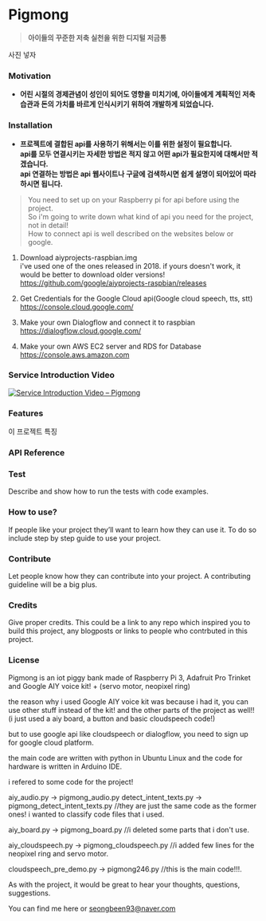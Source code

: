 # Pigmong
> __아이들의 꾸준한 저축 실천을 위한 디지털 저금통__   

사진 넣자 

### Motivation   
- __어린 시절의 경제관념이 성인이 되어도 영향을 미치기에, 아이들에게 계획적인 저축습관과 돈의 가치를 바르게 인식시키기 위하여 개발하게 되었습니다.__    

### Installation
- __프로젝트에 결합된 api를 사용하기 위해서는 이를 위한 설정이 필요합니다.__   
__api를 모두 연결시키는 자세한 방법은 적지 않고 어떤 api가 필요한지에 대해서만 적겠습니다.__   
__api 연결하는 방법은 api 웹사이트나 구글에 검색하시면 쉽게 설명이 되어있어 따라하시면 됩니다.__
> You need to set up on your Raspberry pi for api before using the project.   
> So i'm going to write down what kind of api you need for the project, not in detail!   
> How to connect api is well described on the websites below or google.


1. Download aiyprojects-raspbian.img    
    i've used one of the ones released in 2018.
    if yours doesn't work, it would be better to download older versions!   
https://github.com/google/aiyprojects-raspbian/releases   

2. Get Credentials for the Google Cloud api(Google cloud speech, tts, stt)   
https://console.cloud.google.com/

3. Make your own Dialogflow and connect it to raspbian   
https://dialogflow.cloud.google.com/

4. Make your own AWS EC2 server and RDS for Database   
https://console.aws.amazon.com   

### Service Introduction Video

[![Service Introduction Video – Pigmong](http://img.youtube.com/vi/k5D5-mXTpUw/0.jpg)](https://youtu.be/k5D5-mXTpUw "Service Introduction Video – Pigmong")

### Features   

이 프로젝트 특징   

### API Reference   

### Test   
Describe and show how to run the tests with code examples.
### How to use?   
If people like your project they’ll want to learn how they can use it. To do so include step by step guide to use your project.
### Contribute   
Let people know how they can contribute into your project. A contributing guideline will be a big plus.
### Credits   
Give proper credits. This could be a link to any repo which inspired you to build this project, any blogposts or links to people who contrbuted in this project.
### License   



Pigmong is an iot piggy bank made of Raspberry Pi 3, Adafruit Pro Trinket and Google AIY voice kit! + (servo motor, neopixel ring)

the reason why i used Google AIY voice kit was because i had it, you can use other stuff instead of the kit! and the other parts of the project as well!! (i just used a aiy board, a button and basic cloudspeech code!)

but to use google api like cloudspeech or dialogflow, you need to sign up for google cloud platform.

the main code are written with python in Ubuntu Linux and the code for hardware is written in Arduino IDE.

i refered to some code for the project!

aiy_audio.py  ->  pigmong_audio.py
detect_intent_texts.py  ->  pigmong_detect_intent_texts.py
//they are just the same code as the former ones! i wanted to classify code files that i used.

aiy_board.py  ->  pigmong_board.py
//i deleted some parts that i don't use.

aiy_cloudspeech.py  ->  pigmong_cloudspeech.py
//i added few lines for the neopixel ring and servo motor.

cloudspeech_pre_demo.py  ->  pigmong246.py
//this is the main code!!!.

As with the project, it would be great to hear your thoughts, questions, suggestions. 

You can find me here or seongbeen93@naver.com
